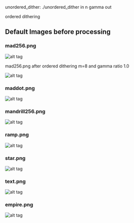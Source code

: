 
unordered_dither:
    ./unordered_dither in n gamma out

ordered dithering

## Default Images before processing
### mad256.png
![alt tag](https://raw.github.com/brianwu02/ImageProcessing/master/images/mad256.png)

mad256.png after ordered dithering m=8 and gamma ratio 1.0

![alt tag](https://raw.github.com/brianwu02/ImageProcessing/master/images/odithered8_mad256.png)
### maddot.png
![alt tag](https://raw.github.com/brianwu02/ImageProcessing/master/images/maddot.png)
### mandrill256.png
![alt tag](https://raw.github.com/brianwu02/ImageProcessing/master/images/mandrill256.png)
### ramp.png
![alt tag](https://raw.github.com/brianwu02/ImageProcessing/master/images/ramp.png)
### star.png
![alt tag](https://raw.github.com/brianwu02/ImageProcessing/master/images/star.png)
### text.png
![alt tag](https://raw.github.com/brianwu02/ImageProcessing/master/images/text.png)
### empire.png
![alt tag](https://raw.github.com/brianwu02/ImageProcessing/master/images/empire.png)


